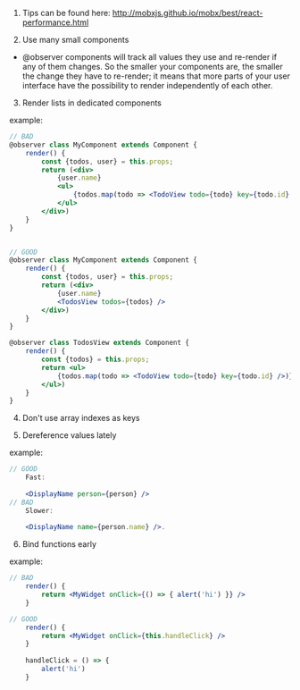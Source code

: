 

1. Tips can be found here: http://mobxjs.github.io/mobx/best/react-performance.html

2. Use many small components
  - @observer components will track all values they use and re-render if any of them changes. So the smaller your components are, the smaller the change they have to re-render; it means that more parts of your user interface have the possibility to render independently of each other.
  
3. Render lists in dedicated components

example:
```jsx harmony
// BAD
@observer class MyComponent extends Component {
    render() {
        const {todos, user} = this.props;
        return (<div>
            {user.name}
            <ul>
                {todos.map(todo => <TodoView todo={todo} key={todo.id} />)}
            </ul>
        </div>)
    }
}


// GOOD
@observer class MyComponent extends Component {
    render() {
        const {todos, user} = this.props;
        return (<div>
            {user.name}
            <TodosView todos={todos} />
        </div>)
    }
}

@observer class TodosView extends Component {
    render() {
        const {todos} = this.props;
        return <ul>
            {todos.map(todo => <TodoView todo={todo} key={todo.id} />)}
        </ul>)
    }
}
```

4. Don't use array indexes as keys

5. Dereference values lately

example:
```jsx harmony
// GOOD
    Fast:
    
    <DisplayName person={person} />
// BAD
    Slower:
    
    <DisplayName name={person.name} />.
```

6. Bind functions early

example:

```jsx harmony
// BAD
    render() {
        return <MyWidget onClick={() => { alert('hi') }} />
    }

// GOOD
    render() {
        return <MyWidget onClick={this.handleClick} />
    }
    
    handleClick = () => {
        alert('hi')
    }
```